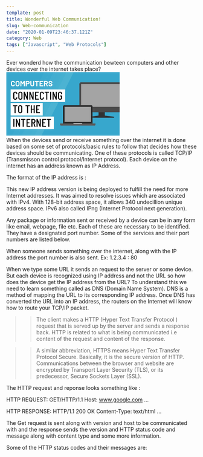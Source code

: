```yaml
---
template: post
title: Wonderful Web Communication!
slug: Web-communication
date: "2020-01-09T23:46:37.121Z"
category: Web
tags: ["Javascript", "Web Protocols"]
---
```


Ever wonderd how the communication bewteen computers and other devices over the internet takes place?
<br/>
<img src="computer.png">
<br/>
When the devices send or receive something over the internet it is done based on some set of protocols/basic rules to follow that decides how these devices should be communicating.
One of these protocols is called TCP/IP (Transmisson control protocol/Internet protocol). Each device on the internet has an address known as IP Address.

The format of the IP address is :

This new IP address version is being deployed to fulfill the need for more Internet addresses. It was aimed to resolve issues which are associated with IPv4. With 128-bit address space, it allows 340 undecillion unique address space. IPv6 also called IPng (Internet Protocol next generation).

Any package or information sent or received by a device can be in any form like email, webpage, file etc. Each of these are necessary to be identified. They have a designated port number.  Some of the services and their port numbers are listed below.

When someone sends something over the internet, along with the IP address the port number is also sent.
Ex: 1.2.3.4 : 80

When we type some URL it sends an request to the server or some device. But each device is recognized using IP address and not the URL so how does the device get the IP address from the URL? To understand this we need to learn something called as DNS (Domain Name System). DNS is a method of mapping the URL to its corresponding IP address. Once DNS has converted the URL into an IP address, the routers on the Internet will know how to route your TCP/IP packet.

> > The client makes a HTTP (Hyper Text Transfer Protocol ) request that is served up by the server and sends a response back. HTTP is related to what is being communicated i.e content of the request and content of the response. 

> > A similar abbreviation, HTTPS means Hyper Text Transfer Protocol Secure. Basically, it is the secure version of HTTP. Communications between the browser and website are encrypted by Transport Layer Security (TLS), or its predecessor, Secure Sockets Layer (SSL).

The HTTP request and reponse looks something like :

HTTP REQUEST:
                 GET/HTTP/1.1
                 Host: www.google.com
                 …

HTTP RESPONSE:
                 HTTP/1.1 200 OK
                 Content-Type: text/html
                 …
                 
The Get request is sent along with version and host to be communicated with and the response sends the version and HTTP status code and message along with content type and some more information.

Some of the HTTP status codes and their messages are:

